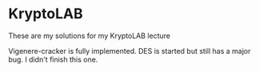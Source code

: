 # KryptoLAB
These are my solutions for my KryptoLAB lecture

Vigenere-cracker is fully implemented.
DES is started but still has a major bug. I didn't finish this one.
